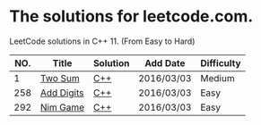 The solutions for leetcode.com.
========================
LeetCode solutions in C++ 11. (From Easy to Hard)




|NO.|Title|Solution|Add Date|Difficulty|
|---|-----|--------|--------|----------|
|1|[Two Sum][1]|[C++](001_Two_Sum/solution.h)|2016/03/03|Medium|
|258|[Add Digits][258]|[C++](001_Add_Digits/solution.h)|2016/03/03|Easy|
|292|[Nim Game][292]|[C++](292_Nim_Game/solution.h)|2016/03/03|Easy|



[1]:https://leetcode.com/problems/two-sum/
[258]:https://leetcode.com/problems/add-digits/
[292]:https://leetcode.com/problems/nim-game/












